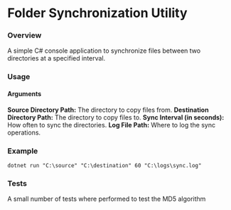 # Folder Synchronization Utility

### Overview
A simple C# console application to synchronize files between two directories at a specified interval.

### Usage
#### Arguments
**Source Directory Path:** The directory to copy files from.
**Destination Directory Path:** The directory to copy files to.
**Sync Interval (in seconds):** How often to sync the directories.
**Log File Path:** Where to log the sync operations.


### Example
	dotnet run "C:\source" "C:\destination" 60 "C:\logs\sync.log"


### Tests
A small number of tests where performed to test the MD5 algorithm
